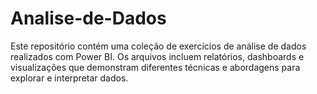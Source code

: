 # Analise-de-Dados
Este repositório contém uma coleção de exercícios de análise de dados realizados com Power BI. Os arquivos incluem relatórios, dashboards e visualizações que demonstram diferentes técnicas e abordagens para explorar e interpretar dados.
